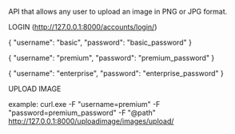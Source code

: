 API that allows any user to upload an image in PNG or JPG format.

LOGIN (http://127.0.0.1:8000/accounts/login/)

{
"username": "basic",
"password": "basic_password"
}

{
"username": "premium",
"password": "premium_password"
}

{
"username": "enterprise",
"password": "enterprise_password"
}


UPLOAD IMAGE

example:
curl.exe -F "username=premium" -F "password=premium_password" -F "@path" http://127.0.0.1:8000/uploadimage/images/upload/